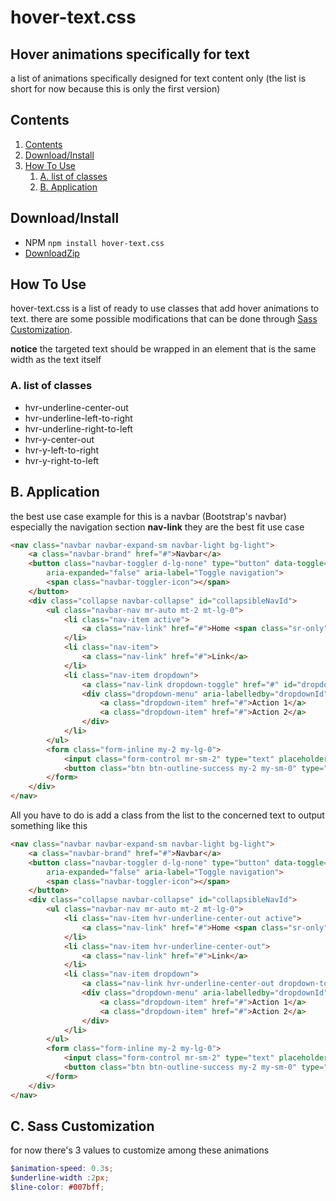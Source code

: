 # hover-text.css
## Hover animations specifically for text

a list of animations specifically designed for text content only (the list is short for now because this is only the first version)

## Contents

1. [Contents](Contents)
2. [Download/Install](#downloadinstall)
3. [How To Use](#how-to-use)
   1. [A. list of classes](#a-list-of-classes)
   2. [B. Application](#b-application)

## Download/Install

* NPM `npm install hover-text.css`
* [DownloadZip](https://github.com/Quickinline/hover-text.css/master/hover-text.zip)

## How To Use

hover-text.css is a list of ready to use classes that add hover animations to text. there are some possible modifications that can be done through [Sass Customization](#sass-customization).

**notice** the targeted text should be wrapped in an element that is the same width as the text itself

### A. list of classes

* hvr-underline-center-out
* hvr-underline-left-to-right
* hvr-underline-right-to-left
* hvr-y-center-out
* hvr-y-left-to-right
* hvr-y-right-to-left

## B. Application

the best use case example for this is a navbar (Bootstrap's navbar) especially the navigation section **nav-link** they are the best fit use case

``` html
<nav class="navbar navbar-expand-sm navbar-light bg-light">
    <a class="navbar-brand" href="#">Navbar</a>
    <button class="navbar-toggler d-lg-none" type="button" data-toggle="collapse" data-target="#collapsibleNavId" aria-controls="collapsibleNavId"
        aria-expanded="false" aria-label="Toggle navigation">
        <span class="navbar-toggler-icon"></span>
    </button>
    <div class="collapse navbar-collapse" id="collapsibleNavId">
        <ul class="navbar-nav mr-auto mt-2 mt-lg-0">
            <li class="nav-item active">
                <a class="nav-link" href="#">Home <span class="sr-only">(current)</span></a>
            </li>
            <li class="nav-item">
                <a class="nav-link" href="#">Link</a>
            </li>
            <li class="nav-item dropdown">
                <a class="nav-link dropdown-toggle" href="#" id="dropdownId" data-toggle="dropdown" aria-haspopup="true" aria-expanded="false">Dropdown</a>
                <div class="dropdown-menu" aria-labelledby="dropdownId">
                    <a class="dropdown-item" href="#">Action 1</a>
                    <a class="dropdown-item" href="#">Action 2</a>
                </div>
            </li>
        </ul>
        <form class="form-inline my-2 my-lg-0">
            <input class="form-control mr-sm-2" type="text" placeholder="Search">
            <button class="btn btn-outline-success my-2 my-sm-0" type="submit">Search</button>
        </form>
    </div>
</nav>
```

All you have to do is add a class from the list to the concerned text to output something like this

``` html
<nav class="navbar navbar-expand-sm navbar-light bg-light">
    <a class="navbar-brand" href="#">Navbar</a>
    <button class="navbar-toggler d-lg-none" type="button" data-toggle="collapse" data-target="#collapsibleNavId" aria-controls="collapsibleNavId"
        aria-expanded="false" aria-label="Toggle navigation">
        <span class="navbar-toggler-icon"></span>
    </button>
    <div class="collapse navbar-collapse" id="collapsibleNavId">
        <ul class="navbar-nav mr-auto mt-2 mt-lg-0">
            <li class="nav-item hvr-underline-center-out active">
                <a class="nav-link" href="#">Home <span class="sr-only">(current)</span></a>
            </li>
            <li class="nav-item hvr-underline-center-out">
                <a class="nav-link" href="#">Link</a>
            </li>
            <li class="nav-item dropdown">
                <a class="nav-link hvr-underline-center-out dropdown-toggle" href="#" id="dropdownId" data-toggle="dropdown" aria-haspopup="true" aria-expanded="false">Dropdown</a>
                <div class="dropdown-menu" aria-labelledby="dropdownId">
                    <a class="dropdown-item" href="#">Action 1</a>
                    <a class="dropdown-item" href="#">Action 2</a>
                </div>
            </li>
        </ul>
        <form class="form-inline my-2 my-lg-0">
            <input class="form-control mr-sm-2" type="text" placeholder="Search">
            <button class="btn btn-outline-success my-2 my-sm-0" type="submit">Search</button>
        </form>
    </div>
</nav>

```

## C. Sass Customization

for now there's 3 values to customize among these animations

``` scss
$animation-speed: 0.3s;
$underline-width :2px;
$line-color: #007bff;

```
